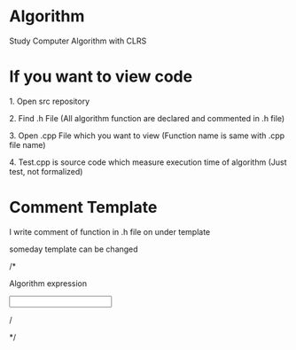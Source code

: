 # Algorithm
<p>Study Computer Algorithm with CLRS</p>

# If you want to view code
<p>1.  Open src repository</p>
<p>2.  Find .h File (All algorithm function are declared and commented in .h file)</p>
<p>3.  Open .cpp File which you want to view (Function name is same with .cpp file name)</p>
<p>4.  Test.cpp is source code which measure execution time of algorithm (Just test, not formalized)</p>

# Comment Template
<p>I write comment of function in .h file on under template</p>
<p>someday template can be changed</p>

<p>/*</p>
<p>Algorithm expression</p>
<p></p>
<p><Input></p>
<p></p>
<p><Output></p>
<p></p>
<p><Time Complexity>/<p>
<p></p>
<p><ETC></p>
<p>*/</p>
